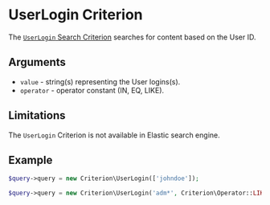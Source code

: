 # UserLogin Criterion

The [`UserLogin` Search Criterion](https://github.com/ezsystems/ezplatform-kernel/blob/v1.0.0/eZ/Publish/API/Repository/Values/Content/Query/Criterion/UserLogin.php)
searches for content based on the User ID.

## Arguments

- `value` - string(s) representing the User logins(s).
- `operator` - operator constant (IN, EQ, LIKE).

## Limitations

The `UserLogin` Criterion is not available in Elastic search engine.

## Example

``` php
$query->query = new Criterion\UserLogin(['johndoe']);
```

``` php
$query->query = new Criterion\UserLogin('adm*', Criterion\Operator::LIKE);
```

